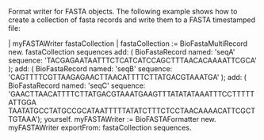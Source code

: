 Format writer for FASTA objects. The following example shows how to create a collection of fasta records and write them to a FASTA timestamped file:

| myFASTAWriter fastaCollection |
fastaCollection := BioFastaMultiRecord new.
fastaCollection sequences
		add: ( BioFastaRecord named: 'seqA' sequence: 'TACGAGAATAATTTCTCATCATCCAGCTTTAACACAAAATTCGCA' );
		add: ( BioFastaRecord named: 'seqB' sequence: 'CAGTTTTCGTTAAGAGAACTTAACATTTTCTTATGACGTAAATGA' );
		add: ( BioFastaRecord named: 'seqC' sequence: 'GAACTTAACATTTTCTTATGACGTAAATGAAGTTTATATATAAATTTCCTTTTTATTGGA
TAATATGCCTATGCCGCATAATTTTTATATCTTTCTCCTAACAAAACATTCGCTTGTAAA');
		yourself.
myFASTAWriter := BioFASTAFormatter new.
myFASTAWriter exportFrom: fastaCollection sequences.
